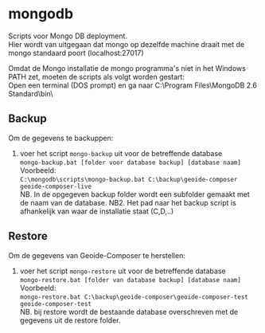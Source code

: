 # mongodb
Scripts voor Mongo DB deployment.   
Hier wordt van uitgegaan dat mongo op dezelfde machine draait met de mongo standaard poort (localhost:27017)  

Omdat de Mongo installatie de mongo programma's niet in het Windows PATH zet, moeten de scripts als volgt worden gestart:    
Open een terminal (DOS prompt) en ga naar C:\Program Files\MongoDB 2.6 Standard\bin\   


## Backup
Om de gegevens te backuppen:  
1. voer het script ``mongo-backup`` uit voor de betreffende database   
   ``mongo-backup.bat [folder voor database backup] [database naam]``  
   Voorbeeld:   
   ``C:\mongodb\scripts\mongo-backup.bat C:\backup\geoide-composer geoide-composer-live``  
   NB. In de opgegeven backup folder wordt een subfolder gemaakt met de naam van de database.
   NB2. Het pad naar het backup script is afhankelijk van waar de installatie staat (C,D,..)


## Restore
Om de gegevens van Geoide-Composer te herstellen:  
1. voer het script ``mongo-restore`` uit voor de betreffende database  
   ``mongo-restore.bat [folder van database backup] [database naam]``  
   Voorbeeld:   
   ``mongo-restore.bat C:\backup\geoide-composer\geoide-composer-test geoide-composer-test ``  
   NB. bij restore wordt de bestaande database overschreven met de gegevens uit de restore folder.  
    

